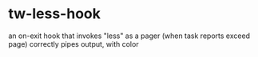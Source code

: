 # tw-less-hook
an on-exit hook that invokes "less" as a pager (when task reports exceed page) correctly pipes output, with color
